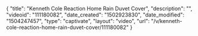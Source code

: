 {
    "title": "Kenneth Cole Reaction Home Rain Duvet Cover",
    "description": "",
    "videoid": "111180082",
    "date_created": "1502923830",
    "date_modified": "1504247457",
    "type": "captivate",
    "layout": "video",
    "url": "\/v\/kenneth-cole-reaction-home-rain-duvet-cover\/111180082"
}